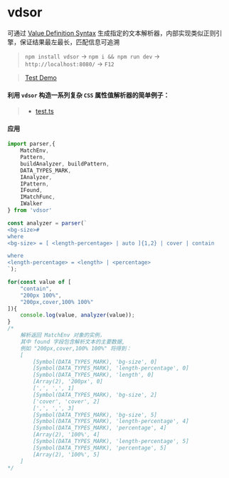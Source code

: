 # vdsor

可通过 [Value Definition Syntax](https://drafts.csswg.org/css-values) 生成指定的文本解析器，内部实现类似正则引擎，保证结果最左最长，匹配信息可追溯

> `npm install vdsor` -> `npm i && npm run dev` -> `http://localhost:8080/` -> `F12`

> [Test Demo](https://feff01.github.io/vdsor/dist/)

#### 利用 `vdsor` 构造一系列复杂 `CSS` 属性值解析器的简单例子：
>* [test.ts](./js/test.ts)


#### 应用
```javascript
import parser,{
    MatchEnv,
    Pattern,
    buildAnalyzer, buildPattern,
    DATA_TYPES_MARK,
    IAnalyzer, 
    IPattern,
    IFound, 
    IMatchFunc,
    IWalker
} from 'vdsor'

const analyzer = parser(`
<bg-size>#
where 
<bg-size> = [ <length-percentage> | auto ]{1,2} | cover | contain

where 
<length-percentage> = <length> | <percentage>
`);

for(const value of [
    "contain",
    "200px 100%",
    "200px,cover,100% 100%"
]){
    console.log(value, analyzer(value));
}
/*
    解析返回 MatchEnv 对象的实例，
    其中 found 字段包含解析文本的主要数据,
    例如 "200px,cover,100% 100%" 将得到：
    [
        [Symbol(DATA_TYPES_MARK), 'bg-size', 0]
        [Symbol(DATA_TYPES_MARK), 'length-percentage', 0]
        [Symbol(DATA_TYPES_MARK), 'length', 0]
        [Array(2), '200px', 0]
        [',', ',', 1]
        [Symbol(DATA_TYPES_MARK), 'bg-size', 2]
        ['cover', 'cover', 2]
        [',', ',', 3]
        [Symbol(DATA_TYPES_MARK), 'bg-size', 5]
        [Symbol(DATA_TYPES_MARK), 'length-percentage', 4]
        [Symbol(DATA_TYPES_MARK), 'percentage', 4]
        [Array(2), '100%', 4]
        [Symbol(DATA_TYPES_MARK), 'length-percentage', 5]
        [Symbol(DATA_TYPES_MARK), 'percentage', 5]
        [Array(2), '100%', 5]
    ]
*/
```